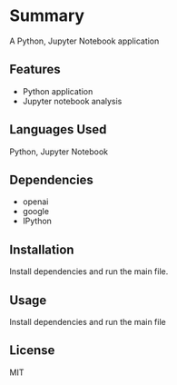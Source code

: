 # Summary

A Python, Jupyter Notebook application

## Features

- Python application
- Jupyter notebook analysis

## Languages Used

Python, Jupyter Notebook

## Dependencies

- openai
- google
- IPython

## Installation

Install dependencies and run the main file.

## Usage

Install dependencies and run the main file

## License

MIT
